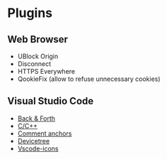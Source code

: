 # Plugins

## Web Browser
- UBlock Origin
- Disconnect
- HTTPS Everywhere
- QookieFix (allow to refuse unnecessary cookies)

## Visual Studio Code
- [Back & Forth](https://marketplace.visualstudio.com/items?itemName=nick-rudenko.back-n-forth)
- [C/C++](https://marketplace.visualstudio.com/items?itemName=ms-vscode.cpptools)
- [Comment anchors](https://marketplace.visualstudio.com/items?itemName=ExodiusStudios.comment-anchors)
- [Devicetree](https://marketplace.visualstudio.com/items?itemName=plorefice.devicetree)
- [Vscode-icons](https://marketplace.visualstudio.com/items?itemName=vscode-icons-team.vscode-icons)